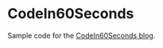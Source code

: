 # CodeIn60Seconds
Sample code for the [CodeIn60Seconds blog](http://codein60seconds.blogspot.com/).

